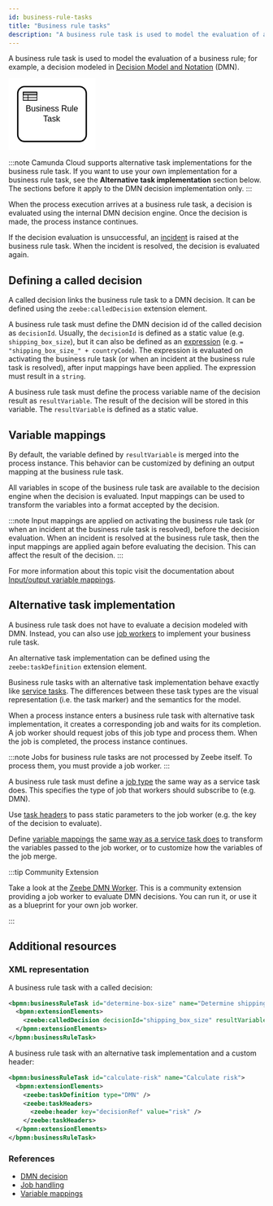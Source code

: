 ```yaml
---
id: business-rule-tasks
title: "Business rule tasks"
description: "A business rule task is used to model the evaluation of a business rule."
---
```


A business rule task is used to model the evaluation of a business rule; for example, a decision
modeled in [Decision Model and Notation](https://www.omg.org/dmn/) (DMN).

![task](assets/business-rule-task.png)

:::note
Camunda Cloud supports alternative task implementations for the business rule task. If you want to
use your own implementation for a business rule task, see the **Alternative task implementation**
section below. The sections before it apply to the DMN decision implementation only.
:::

When the process execution arrives at a business rule task, a decision is evaluated using the
internal DMN decision engine. Once the decision is made, the process instance continues.

If the decision evaluation is unsuccessful, an [incident](/components/concepts/incidents.md) is
raised at the business rule task. When the incident is resolved, the decision is evaluated again.

## Defining a called decision

A called decision links the business rule task to a DMN decision. It can be defined using the
`zeebe:calledDecision` extension element.

A business rule task must define the DMN decision id of the called decision as `decisionId`.
Usually, the `decisionId` is defined as a static value (e.g. `shipping_box_size`), but it can also
be defined as an [expression](/components/concepts/expressions.md) (e.g. `= "shipping_box_size_" +
countryCode`). The expression is evaluated on activating the business rule task (or when an incident
at the business rule task is resolved), after input mappings have been applied. The expression must
result in a `string`.

A business rule task must define the process variable name of the decision result as
`resultVariable`. The result of the decision will be stored in this variable. The `resultVariable`
is defined as a static value.

## Variable mappings

By default, the variable defined by `resultVariable` is merged into the process instance. This
behavior can be customized by defining an output mapping at the business rule task.

All variables in scope of the business rule task are available to the decision engine when the
decision is evaluated. Input mappings can be used to transform the variables into a format accepted
by the decision.

:::note
Input mappings are applied on activating the business rule task (or when an incident at the business
rule task is resolved), before the decision evaluation. When an incident is resolved at the business
rule task, then the input mappings are applied again before evaluating the decision. This can affect
the result of the decision.
:::

For more information about this topic visit the documentation about [Input/output variable
mappings](/components/concepts/variables.md#inputoutput-variable-mappings).

## Alternative task implementation
A business rule task does not have to evaluate a decision modeled with DMN. Instead, you can also
use [job workers](/components/concepts/job-workers.md) to implement your business rule task.

An alternative task implementation can be defined using the `zeebe:taskDefinition` extension element.

Business rule tasks with an alternative task implementation behave exactly like [service
tasks](/components/modeler/bpmn/service-tasks/service-tasks.md). The differences between these task
types are the visual representation (i.e. the task marker) and the semantics for the model.

When a process instance enters a business rule task with alternative task implementation, it creates
a corresponding job and waits for its completion. A job worker should request jobs of this job type
and process them. When the job is completed, the process instance continues.

:::note
Jobs for business rule tasks are not processed by Zeebe itself. To process them, you must provide a
job worker.
:::

A business rule task must define a [job type](/components/modeler/bpmn/service-tasks/service-tasks.md#task-definition) the same way as a service task does. This
specifies the type of job that workers should subscribe to (e.g. DMN).

Use [task headers](/components/modeler/bpmn/service-tasks/service-tasks.md#task-headers) to pass static parameters to the job
worker (e.g. the key of the decision to evaluate).

Define [variable mappings](/components/concepts/variables.md#inputoutput-variable-mappings)
the [same way as a service task does](/components/modeler/bpmn/service-tasks/service-tasks.md#variable-mappings)
to transform the variables passed to the job worker, or to customize how the variables of the job merge.

:::tip Community Extension

Take a look at the [Zeebe DMN Worker](https://github.com/camunda-community-hub/zeebe-dmn-worker).
This is a community extension providing a job worker to evaluate DMN decisions. You can run it, or
use it as a blueprint for your own job worker.

:::

## Additional resources

### XML representation

A business rule task with a called decision:

```xml
<bpmn:businessRuleTask id="determine-box-size" name="Determine shipping box size">
  <bpmn:extensionElements>
    <zeebe:calledDecision decisionId="shipping_box_size" resultVariable="boxSize" />
  </bpmn:extensionElements>
</bpmn:businessRuleTask>
```

A business rule task with an alternative task implementation and a custom header:

```xml
<bpmn:businessRuleTask id="calculate-risk" name="Calculate risk">
  <bpmn:extensionElements>
    <zeebe:taskDefinition type="DMN" />
    <zeebe:taskHeaders>
      <zeebe:header key="decisionRef" value="risk" />
    </zeebe:taskHeaders>
  </bpmn:extensionElements>
</bpmn:businessRuleTask>
```

### References

- [DMN decision](/components/modeler/dmn/dmn.md)
- [Job handling](/components/concepts/job-workers.md)
- [Variable mappings](/components/concepts/variables.md#inputoutput-variable-mappings)
